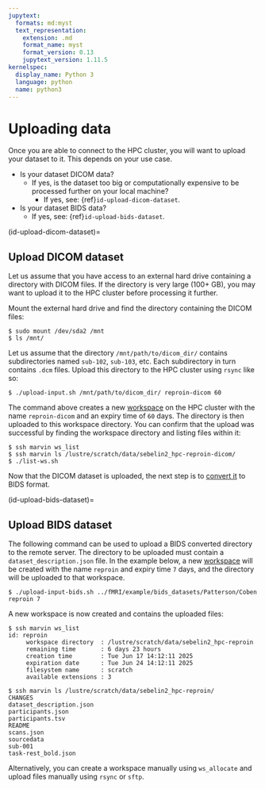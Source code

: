 ```yaml
---
jupytext:
  formats: md:myst
  text_representation:
    extension: .md
    format_name: myst
    format_version: 0.13
    jupytext_version: 1.11.5
kernelspec:
  display_name: Python 3
  language: python
  name: python3
---
```


# Uploading data

Once you are able to connect to the HPC cluster,
you will want to upload your dataset to it.
This depends on your use case.

* Is your dataset DICOM data?
  * If yes, is the dataset too big or computationally expensive to be processed further on your local machine?
    * If yes, see: {ref}`id-upload-dicom-dataset`.
* Is your dataset BIDS data?
  * If yes, see: {ref}`id-upload-bids-dataset`.

(id-upload-dicom-dataset)=
## Upload DICOM dataset

Let us assume that you have access to an external hard drive containing a
directory with DICOM files. If the directory is very large (100+ GB), you may
want to upload it to the HPC cluster before processing it further.

Mount the external hard drive and find the directory containing the DICOM
files:

```console
$ sudo mount /dev/sda2 /mnt
$ ls /mnt/
```

Let us assume that the directory `/mnt/path/to/dicom_dir/` contains
subdirectories named `sub-102`, `sub-103`, etc. Each subdirectory in turn
contains `.dcm` files. Upload this directory to the HPC cluster using `rsync`
like so:

```console
$ ./upload-input.sh /mnt/path/to/dicom_dir/ reproin-dicom 60
```

The command above creates a new
[workspace](https://wiki.hpc.uni-bonn.de/en/marvin/workspaces) on the HPC
cluster with the name `reproin-dicom` and an expiry time of `60` days.
The directory is then uploaded to this workspace directory.
You can confirm that the upload was successful by finding the workspace
directory and listing files within it:

```console
$ ssh marvin ws_list
$ ssh marvin ls /lustre/scratch/data/sebelin2_hpc-reproin-dicom/
$ ./list-ws.sh
```

Now that the DICOM dataset is uploaded, the next step is to
[convert it](#convert-dicom-to-bids)
to BIDS format.

(id-upload-bids-dataset)=
## Upload BIDS dataset

The following command can be used to upload a BIDS converted directory to the
remote server. The directory to be uploaded must contain a
`dataset_description.json` file. In the example below, a new
[workspace](https://wiki.hpc.uni-bonn.de/en/marvin/workspaces)
will be created with the name `reproin` and expiry time `7` days, and the
directory will be uploaded to that workspace.

```console
$ ./upload-input-bids.sh ../fMRI/example/bids_datasets/Patterson/Coben reproin 7
```

A new workspace is now created and contains the uploaded files:

```console
$ ssh marvin ws_list
id: reproin
     workspace directory  : /lustre/scratch/data/sebelin2_hpc-reproin
     remaining time       : 6 days 23 hours
     creation time        : Tue Jun 17 14:12:11 2025
     expiration date      : Tue Jun 24 14:12:11 2025
     filesystem name      : scratch
     available extensions : 3

$ ssh marvin ls /lustre/scratch/data/sebelin2_hpc-reproin/
CHANGES
dataset_description.json
participants.json
participants.tsv
README
scans.json
sourcedata
sub-001
task-rest_bold.json
```

Alternatively, you can create a workspace manually using `ws_allocate` and
upload files manually using `rsync` or `sftp`.
